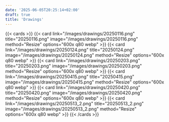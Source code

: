 ```yaml
---
date: '2025-06-05T20:25:14+02:00'
draft: true
title: 'Drawings'
---
```


{{< cards >}}
    {{< card link="/images/drawings/20250116.png" title="20250116.png" image="/images/drawings/20250116.png" method="Resize" options="600x q80 webp" >}}
    {{< card link="/images/drawings/20250124.png" title="20250124.png" image="/images/drawings/20250124.png" method="Resize" options="600x q80 webp" >}}
    {{< card link="/images/drawings/20250203.png" title="20250203.png" image="/images/drawings/20250203.png" method="Resize" options="600x q80 webp" >}}
    {{< card link="/images/drawings/20250415.png" title="20250415.png" image="/images/drawings/20250415.png" method="Resize" options="600x q80 webp" >}}
    {{< card link="/images/drawings/20250420.png" title="20250420.png" image="/images/drawings/20250420.png" method="Resize" options="600x q80 webp" >}}
    {{< card link="/images/drawings/20250513_2.png" title="20250513_2.png" image="/images/drawings/20250513_2.png" method="Resize" options="600x q80 webp" >}}
{{< /cards >}}